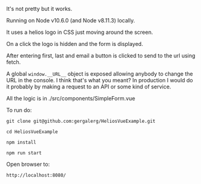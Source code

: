 It's not pretty but it works.

Running on Node v10.6.0 (and Node v8.11.3) locally. 

It uses a helios logo in CSS just moving around the screen.

On a click the logo is hidden and the form is displayed.

After entering first, last and email a button is clicked to send to the url using fetch.

A global `window.__URL__` object is exposed allowing anybody to change the URL in the console.
I think that's what you meant? In production I would do it probably by making a request to an API or some kind of service. 

All the logic is in ./src/components/SimpleForm.vue

To run do:

`git clone git@github.com:gergalerg/HeliosVueExample.git`

`cd HeliosVueExample`

`npm install`

`npm run start`

Open browser to:

`http://localhost:8080/`
